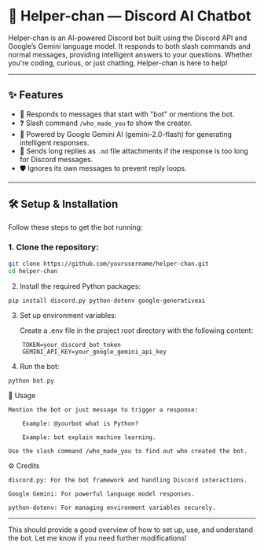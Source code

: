 

# 🤖 Helper-chan — Discord AI Chatbot

Helper-chan is an AI-powered Discord bot built using the Discord API and Google’s Gemini language model. It responds to both slash commands and normal messages, providing intelligent answers to your questions. Whether you're coding, curious, or just chatting, Helper-chan is here to help!

---

## ✨ Features

- 💬 Responds to messages that start with "bot" or mentions the bot.
- ❓ Slash command `/who_made_you` to show the creator.
- 🧠 Powered by Google Gemini AI (gemini-2.0-flash) for generating intelligent responses.
- 📄 Sends long replies as `.md` file attachments if the response is too long for Discord messages.
- 🛡️ Ignores its own messages to prevent reply loops.

---

## 🛠️ Setup & Installation

Follow these steps to get the bot running:

### 1. Clone the repository:
```bash
git clone https://github.com/yourusername/helper-chan.git
cd helper-chan
```
2. Install the required Python packages:
```
pip install discord.py python-dotenv google-generativeai
```
3. Set up environment variables:

    Create a .env file in the project root directory with the following content:
```
    TOKEN=your_discord_bot_token
    GEMINI_API_KEY=your_google_gemini_api_key
```
4. Run the bot:
```
python bot.py
```
🧪 Usage

    Mention the bot or just message to trigger a response:

        Example: @yourbot what is Python?

        Example: bot explain machine learning.

    Use the slash command /who_made_you to find out who created the bot.


⚙️ Credits

    discord.py: For the bot framework and handling Discord interactions.

    Google Gemini: For powerful language model responses.

    python-dotenv: For managing environment variables securely.


---

This should provide a good overview of how to set up, use, and understand the bot. Let me know if you need further modifications!

